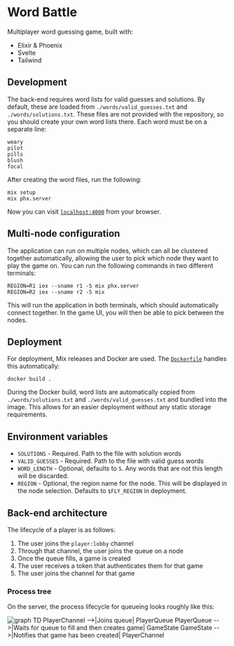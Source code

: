 # Word Battle
Multiplayer word guessing game, built with:
- Elixir & Phoenix
- Svelte
- Tailwind

## Development
The back-end requires word lists for valid guesses and solutions. By default, these are loaded from
`./words/valid_guesses.txt` and `./words/solutions.txt`. These files are not provided with the
repository, so you should create your own word lists there. Each word must be on a separate line:
```
weary
pilot
pills
blush
focal
```

After creating the word files, run the following:
```
mix setup
mix phx.server
```

Now you can visit [`localhost:4000`](http://localhost:4000) from your browser.

## Multi-node configuration
The application can run on multiple nodes, which can all be clustered together automatically,
allowing the user to pick which node they want to play the game on. You can run the following
commands in two different terminals:
```
REGION=R1 iex --sname r1 -S mix phx.server
REGION=R2 iex --sname r2 -S mix
```

This will run the application in both terminals, which should automatically connect together. In the
game UI, you will then be able to pick between the nodes.

## Deployment
For deployment, Mix releases and Docker are used. The [`Dockerfile`](./Dockerfile) handles this
automatically:
```
docker build .
```

During the Docker build, word lists are automatically copied from `./words/solutions.txt` and
`./words/valid_guesses.txt` and bundled into the image. This allows for an easier deployment without
any static storage requirements.

## Environment variables
- `SOLUTIONS` - Required. Path to the file with solution words
- `VALID_GUESSES` - Required. Path to the file with valid guess words
- `WORD_LENGTH` - Optional, defaults to `5`. Any words that are not this length will be discarded.
- `REGION` - Optional, the region name for the node. This will be displayed in the node selection.
Defaults to `$FLY_REGION` in deployment.

## Back-end architecture
The lifecycle of a player is as follows:
1. The user joins the `player:lobby` channel
2. Through that channel, the user joins the queue on a node
3. Once the queue fills, a game is created
4. The user receives a token that authenticates them for that game
5. The user joins the channel for that game

### Process tree
On the server, the process lifecycle for queueing looks roughly like this:

![
graph TD
    PlayerChannel -->|Joins queue| PlayerQueue
    PlayerQueue -->|Waits for queue to fill<br>and then creates game| GameState
    GameState -->|Notifies that game<br>has been created| PlayerChannel
](https://mermaid.ink/img/pako:eNpVkL1uAyEMgF_F8py8wKnK0lSVOlStUqkLi3OYgMRPAmaIcnn3-i5p1DIgbD5_NlxwLJZxwEOlo4evrcmg6yPSmeuzp5w5wnq9md5KyA1OnTtP9-vPOfjLL4mF_qYgDVyptwqQAi7E-LSvG8oWxHOGsTIJNzhQUuWr7jvRxE34CBfde5HggrLiSZaC2eSpwZ4fJjv9H9tkk3GFiWuiYPWJl1ltUJsnNjjo0bKjHsWgyVdF-9Gq58UGKRUHR7HxCqlL2Z3ziIPUzr_QNpD-WLpT1x-DeHI2)
